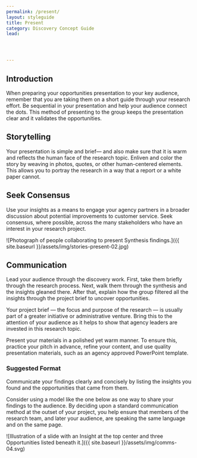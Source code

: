 ```yaml
---
permalink: /present/
layout: styleguide
title: Present
category: Discovery Concept Guide
lead:




---
```


## Introduction

When preparing your opportunities presentation to your key audience, remember that you are taking them on a short guide through your research effort. Be sequential in your presentation and help your audience connect the dots. This method of presenting to the group keeps the presentation clear and it validates the opportunities.

## Storytelling

Your presentation is simple and brief— and also make sure that it is warm and reflects the human face of the research topic. Enliven and color the story by weaving in photos, quotes, or other human-centered elements. This allows you to portray the research in a way that a report or a white paper cannot.

## Seek Consensus

Use your insights as a means to engage your agency partners in a broader discussion about potential improvements to customer service. Seek consensus, where possible, across the many stakeholders who have an interest in your research project.

![Photograph of people collaborating to present Synthesis findings.]({{ site.baseurl }}/assets/img/stories-present-02.jpg)

## Communication

Lead your audience through the discovery work. First, take them briefly through the research process. Next, walk them through the synthesis and the insights gleaned there. After that, explain how the group filtered all the insights through the project brief to uncover opportunities.

Your project brief — the focus and purpose of the research — is usually part of a greater initiative or administrative venture. Bring this to the attention of your audience as it helps to show that agency leaders are invested in this research topic.

Present your materials in a polished yet warm manner. To ensure this, practice your pitch in advance, refine your content, and use quality presentation materials, such as an agency approved PowerPoint template.

### Suggested Format

Communicate your findings clearly and concisely by listing the insights you found and the opportunities that came from them.

Consider using a model like the one below as one way to share your findings to the audience. By deciding upon a standard communication method at the outset of your project, you help ensure that members of the research team, and later your audience, are speaking the same language and on the same page.

![Illustration of a slide with an Insight at the top center and three Opportunities listed beneath it.]({{ site.baseurl }}/assets/img/comms-04.svg)
